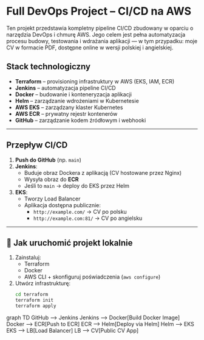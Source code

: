 # Full DevOps Project – CI/CD na AWS

Ten projekt przedstawia kompletny pipeline CI/CD zbudowany w oparciu o narzędzia DevOps i chmurę AWS. Jego celem jest pełna automatyzacja procesu budowy, testowania i wdrażania aplikacji — w tym przypadku: moje CV w formacie PDF, dostępne online w wersji polskiej i angielskiej.

## Stack technologiczny

- **Terraform** – provisioning infrastruktury w AWS (EKS, IAM, ECR)
- **Jenkins** – automatyzacja pipeline CI/CD
- **Docker** – budowanie i konteneryzacja aplikacji
- **Helm** – zarządzanie wdrożeniami w Kubernetesie
- **AWS EKS** – zarządzany klaster Kubernetes
- **AWS ECR** – prywatny rejestr kontenerów
- **GitHub** – zarządzanie kodem źródłowym i webhooki

---

## Przepływ CI/CD

1. **Push do GitHub** (np. `main`)
2. **Jenkins**:
   - Buduje obraz Dockera z aplikacją (CV hostowane przez Nginx)
   - Wysyła obraz do **ECR**
   - Jeśli to `main` → deploy do EKS przez Helm
3. **EKS**:
   - Tworzy Load Balancer
   - Aplikacja dostępna publicznie:
     - `http://example.com/` → CV po polsku
     - `http://example.com:81/` → CV po angielsku
---

## 🚀 Jak uruchomić projekt lokalnie

1. Zainstaluj:
   - Terraform
   - Docker
   - AWS CLI + skonfiguruj poświadczenia (`aws configure`)
2. Utwórz infrastrukturę:
   ```bash
   cd terraform
   terraform init
   terraform apply
graph TD
    GitHub --> Jenkins
    Jenkins --> Docker[Build Docker Image]
    Docker --> ECR[Push to ECR]
    ECR --> Helm[Deploy via Helm]
    Helm --> EKS
    EKS --> LB[Load Balancer]
    LB --> CV[Public CV App]


